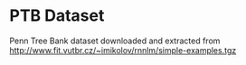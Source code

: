 # PTB Dataset

Penn Tree Bank dataset downloaded and extracted from http://www.fit.vutbr.cz/~imikolov/rnnlm/simple-examples.tgz
